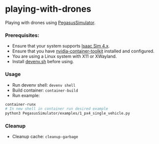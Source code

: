 # playing-with-drones

Playing with drones using [PegasusSimulator](https://github.com/PegasusSimulator/PegasusSimulator).

### Prerequisites:
- Ensure that your system supports [Isaac Sim 4.x](https://developer.nvidia.com/isaac/sim).
- Ensure that you have [nvidia-container-toolkit](https://docs.nvidia.com/datacenter/cloud-native/container-toolkit/latest/index.html) installed and configured.
- You are using a Linux system with X11 or XWayland.
- Install [devenv.sh](https://devenv.sh) before using.

### Usage
- Run devenv shell: `devenv shell`
- Build container: `container-build`
- Run example:
```bash
container-runx
# In new shell in container run desired example
python3 PegasusSimulator/examples/1_px4_single_vehicle.py
```
### Cleanup
- Cleanup cache: `cleanup-garbage`
